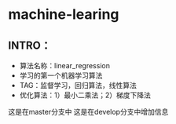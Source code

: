 # machine-learing
## INTRO：
  - 算法名称：linear_regression
  - 学习的第一个机器学习算法
  - TAG：监督学习，回归算法，线性算法
  - 优化算法：1）最小二乘法；2）梯度下降法

  这是在master分支中
  这是在develop分支中增加信息
